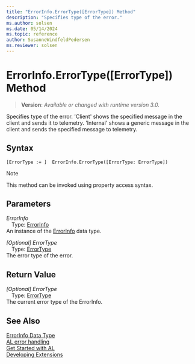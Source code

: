 ```yaml
---
title: "ErrorInfo.ErrorType([ErrorType]) Method"
description: "Specifies type of the error."
ms.author: solsen
ms.date: 05/14/2024
ms.topic: reference
author: SusanneWindfeldPedersen
ms.reviewer: solsen
---
```

[//]: # (START>DO_NOT_EDIT)
[//]: # (IMPORTANT:Do not edit any of the content between here and the END>DO_NOT_EDIT.)
[//]: # (Any modifications should be made in the .xml files in the ModernDev repo.)
# ErrorInfo.ErrorType([ErrorType]) Method
> **Version**: _Available or changed with runtime version 3.0._

Specifies type of the error. 'Client' shows the specified message in the client and sends it to telemetry. 'Internal' shows a generic message in the client and sends the specified message to telemetry.


## Syntax
```AL
[ErrorType := ]  ErrorInfo.ErrorType([ErrorType: ErrorType])
```
> [!NOTE]
> This method can be invoked using property access syntax.
## Parameters
*ErrorInfo*  
&emsp;Type: [ErrorInfo](errorinfo-data-type.md)  
An instance of the [ErrorInfo](errorinfo-data-type.md) data type.  

*[Optional] ErrorType*  
&emsp;Type: [ErrorType](../errortype/errortype-option.md)  
The error type of the error.  


## Return Value
*[Optional] ErrorType*  
&emsp;Type: [ErrorType](../errortype/errortype-option.md)  
The current error type of the ErrorInfo.


[//]: # (IMPORTANT: END>DO_NOT_EDIT)

## See Also

[ErrorInfo Data Type](errorinfo-data-type.md)  
[AL error handling](../../devenv-al-error-handling.md)  
[Get Started with AL](../../devenv-get-started.md)  
[Developing Extensions](../../devenv-dev-overview.md)